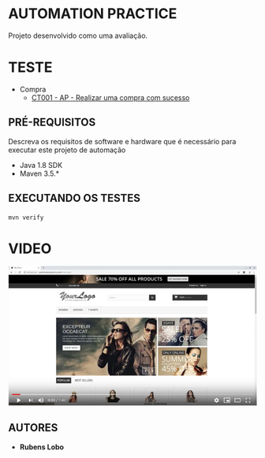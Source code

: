 # AUTOMATION PRACTICE

Projeto desenvolvido como uma avaliação.

# TESTE

*   Compra
    * [CT001 - AP - Realizar uma compra com sucesso](feature/Compra.feature)



## PRÉ-REQUISITOS

Descreva os requisitos de software e hardware que é necessário para executar este projeto de automação

*   Java 1.8 SDK
*   Maven 3.5.*

## EXECUTANDO OS TESTES

```
mvn verify
```
# VIDEO

[![Watch the video](automation-video.jpg)](https://youtu.be/LcBMJyLSWbo)

## AUTORES

* **Rubens Lobo**